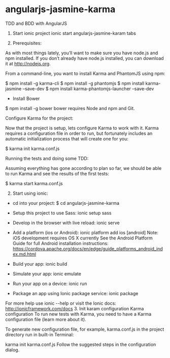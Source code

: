 angularjs-jasmine-karma
=======================

TDD and BDD with AngularJS

1. Start ionic project
ionic start angularjs-jasmine-karam tabs


2. Prerequisites:

As with most things lately, you’ll want to make sure you have node.js and npm installed.  If you don’t already have node.js installed, you can download it at http://nodejs.org.

From a command-line, you want to install Karma and PhantomJS using npm:

$ npm install -g karma-cli
$ npm install -g phantomjs
$ npm install karma-jasmine –save-dev
$ npm install karma-phantomjs-launcher –save-dev




* Install Bower

$ npm install -g bower bower requires Node and npm and Git.

Configure Karma for the project:

Now that the project is setup, lets configure Karma to work with it. Karma requires a configuration file in order to run, but fortunately includes an automatic initialization process that will create one for you:

$ karma init karma.conf.js

Running the tests and doing some TDD:

Assuming everything has gone according to plan so far, we should be able to run Karma and see the results of the first tests:

$ karma start karma.conf.js

 
2. Start using ionic:
 * cd into your project: $ cd angularjs-jasmine-karma
 * Setup this project to use Sass: ionic setup sass

 * Develop in the browser with live reload: ionic serve

 * Add a platform (ios or Android): ionic platform add ios [android]
   Note: iOS development requires OS X currently
   See the Android Platform Guide for full Android installation instructions:
   https://cordova.apache.org/docs/en/edge/guide_platforms_android_index.md.html

 * Build your app: ionic build <PLATFORM>

 * Simulate your app: ionic emulate <PLATFORM>

 * Run your app on a device: ionic run <PLATFORM>

 * Package an app using Ionic package service: ionic package <MODE> <PLATFORM>

For more help use ionic --help or visit the Ionic docs: http://ionicframework.com/docs
3. Init karam configuration
Karma configuration
To run new tests with Karma, you need to have a Karma configuration file (learn more about it).

To generate new configuration file, for example, karma.conf.js in the project directory run in built-in Terminal:

karma init karma.conf.js
Follow the suggested steps in the configuration dialog.



